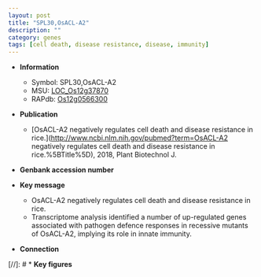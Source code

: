 ```yaml
---
layout: post
title: "SPL30,OsACL-A2"
description: ""
category: genes
tags: [cell death, disease resistance, disease, immunity]
---
```


* **Information**  
    + Symbol: SPL30,OsACL-A2  
    + MSU: [LOC_Os12g37870](http://rice.uga.edu/cgi-bin/ORF_infopage.cgi?orf=LOC_Os12g37870)  
    + RAPdb: [Os12g0566300](http://rapdb.dna.affrc.go.jp/viewer/gbrowse_details/irgsp1?name=Os12g0566300)  

* **Publication**  
    + [OsACL-A2 negatively regulates cell death and disease resistance in rice.](http://www.ncbi.nlm.nih.gov/pubmed?term=OsACL-A2 negatively regulates cell death and disease resistance in rice.%5BTitle%5D), 2018, Plant Biotechnol J.

* **Genbank accession number**  

* **Key message**  
    + OsACL-A2 negatively regulates cell death and disease resistance in rice.
    + Transcriptome analysis identified a number of up-regulated genes associated with pathogen defence responses in recessive mutants of OsACL-A2, implying its role in innate immunity.

* **Connection**  

[//]: # * **Key figures**  


